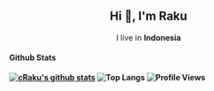 <h2 align="center"> Hi 👋, I'm Raku</h2>
<p align="center">I live in <b>Indonesia

#### Github Stats

[![cRaku's github stats](https://github-readme-stats.vercel.app/api?username=cRaku&show_icons=true&count_private=true&include_all_commits=true&hide_title=true)](https://github.com/anuraghazra/github-readme-stats)
![Top Langs](https://github-readme-stats.vercel.app/api/top-langs/?username=cRaku&layout=compact)
![Profile Views](https://komarev.com/ghpvc/?username=cRaku&color=green)
